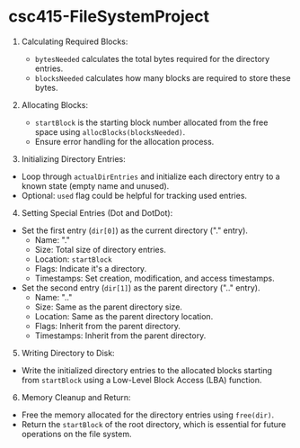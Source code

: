 # csc415-FileSystemProject
1. Calculating Required Blocks:
   - `bytesNeeded` calculates the total bytes required for the directory entries.
   - `blocksNeeded` calculates how many blocks are required to store these bytes.

2. Allocating Blocks:
   - `startBlock` is the starting block number allocated from the free space using `allocBlocks(blocksNeeded)`.
   - Ensure error handling for the allocation process.

 3. Initializing Directory Entries:
   - Loop through `actualDirEntries` and initialize each directory entry to a known state (empty name and unused).
   - Optional: `used` flag could be helpful for tracking used entries.

 4. Setting Special Entries (Dot and DotDot):
   - Set the first entry (`dir[0]`) as the current directory ("." entry).
     - Name: "."
     - Size: Total size of directory entries.
     - Location: `startBlock`
     - Flags: Indicate it's a directory.
     - Timestamps: Set creation, modification, and access timestamps.
   - Set the second entry (`dir[1]`) as the parent directory (".." entry).
     - Name: ".."
     - Size: Same as the parent directory size.
     - Location: Same as the parent directory location.
     - Flags: Inherit from the parent directory.
     - Timestamps: Inherit from the parent directory.

 5. Writing Directory to Disk:
   - Write the initialized directory entries to the allocated blocks starting from `startBlock` using a Low-Level Block Access (LBA) function.

 6. Memory Cleanup and Return:
   - Free the memory allocated for the directory entries using `free(dir)`.
   - Return the `startBlock` of the root directory, which is essential for future operations on the file system.

